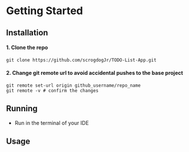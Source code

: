 # Getting Started

## Installation
#### 1. Clone the repo
   `git clone https://github.com/scrogdogJr/TODO-List-App.git`
#### 2. Change git remote url to avoid accidental pushes to the base project
  ```
  git remote set-url origin github_username/repo_name
  git remote -v # confirm the changes
```

## Running
- Run in the terminal of your IDE

## Usage
